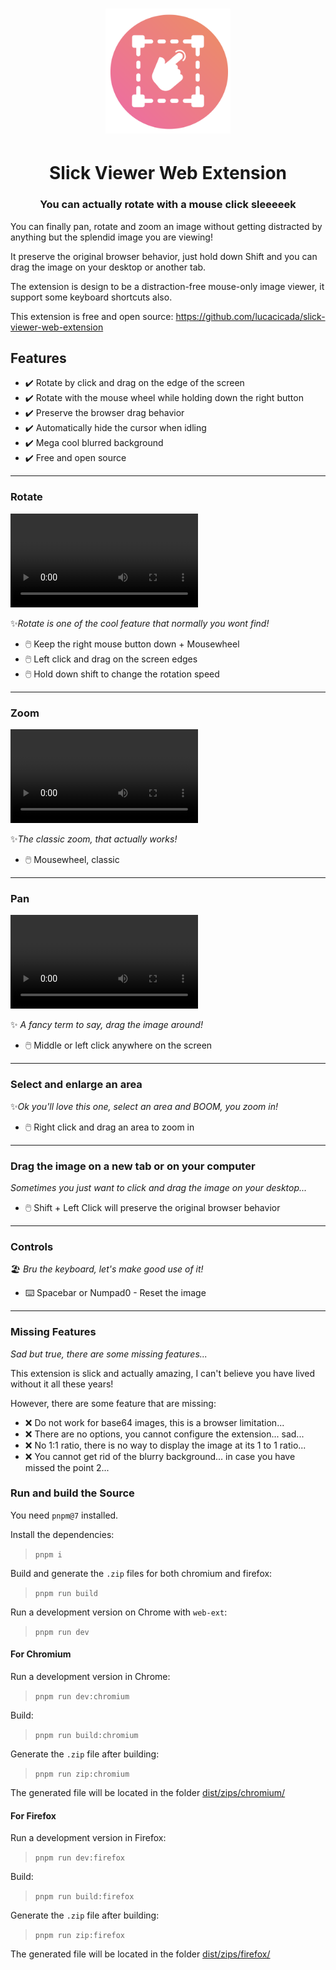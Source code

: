 <h1 align="center">
  <img src="public/icons/icon.svg" alt="Logo" width="200">
</h1>

<h1 align="center">
  Slick Viewer Web Extension
</h1>

<h3 align="center">
  You can actually rotate with a mouse click sleeeeek
</h3>

You can finally pan, rotate and zoom an image without getting distracted by anything but the splendid image you are viewing!

It preserve the original browser behavior, just hold down Shift and you can drag the image on your desktop or another tab.

The extension is design to be a distraction-free mouse-only image viewer, it support some keyboard shortcuts also.

This extension is free and open source:
<https://github.com/lucacicada/slick-viewer-web-extension>

## Features

- ✔️ Rotate by click and drag on the edge of the screen
- ✔️ Rotate with the mouse wheel while holding down the right button
- ✔️ Preserve the browser drag behavior
- ✔️ Automatically hide the cursor when idling
- ✔️ Mega cool blurred background
- ✔️ Free and open source

---

### Rotate

![Rotate](.assets/rotate.webm)

✨*Rotate is one of the cool feature that normally you wont find!*

- 🖱️ Keep the right mouse button down + Mousewheel
- 🖱️ Left click and drag on the screen edges
- 🖱️ Hold down shift to change the rotation speed

---

### Zoom

![Zoom](.assets/zoom.webm)

✨*The classic zoom, that actually works!*

- 🖱️ Mousewheel, classic

---

### Pan

![Pan](.assets/pan.webm)

✨ *A fancy term to say, drag the image around!*

- 🖱️ Middle or left click anywhere on the screen

---

### Select and enlarge an area

✨*Ok you'll love this one, select an area and BOOM, you zoom in!*

- 🖱️ Right click and drag an area to zoom in

---

### Drag the image on a new tab or on your computer

*Sometimes you just want to click and drag the image on your desktop...*

- 🖱️ Shift + Left Click will preserve the original browser behavior

---

### Controls

🏖️ *Bru the keyboard, let's make good use of it!*

- ⌨️ Spacebar or Numpad0 - Reset the image

---

### Missing Features

*Sad but true, there are some missing features...*

This extension is slick and actually amazing, I can't believe you have lived without it all these years!

However, there are some feature that are missing:

- ❌ Do not work for base64 images, this is a browser limitation...
- ❌ There are no options, you cannot configure the extension... sad...
- ❌ No 1:1 ratio, there is no way to display the image at its 1 to 1 ratio...
- ❌ You cannot get rid of the blurry background... in case you have missed the point 2...

### Run and build the Source

You need `pnpm@7` installed.

Install the dependencies:

> `pnpm i`

Build and generate the `.zip` files for both chromium and firefox:

> `pnpm run build`

Run a development version on Chrome with `web-ext`:

> `pnpm run dev`

#### For Chromium

Run a development version in Chrome:

> `pnpm run dev:chromium`

Build:

> `pnpm run build:chromium`

Generate the `.zip` file after building:

> `pnpm run zip:chromium`

The generated file will be located in the folder [dist/zips/chromium/](dist/zips/chromium/)

#### For Firefox

Run a development version in Firefox:

> `pnpm run dev:firefox`

Build:

> `pnpm run build:firefox`

Generate the `.zip` file after building:

> `pnpm run zip:firefox`

The generated file will be located in the folder [dist/zips/firefox/](dist/zips/firefox/)

